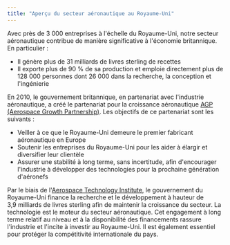 ```yaml
---
title: "Aperçu du secteur aéronautique au Royaume-Uni"
---
```


Avec près de 3 000 entreprises à l'échelle du Royaume-Uni, notre secteur aéronautique contribue de manière significative à l'économie britannique. En particulier :    
- Il génère plus de 31 milliards de livres sterling de recettes
- Il exporte plus de 90 % de sa production et emploie directement plus de 128 000 personnes dont 26 000 dans la recherche, la conception et l'ingénierie

En 2010, le gouvernement britannique, en partenariat avec l'industrie aéronautique, a créé le partenariat pour la croissance aéronautique [AGP (Aerospace Growth Partnership)](http://www.theagp.aero/). Les objectifs de ce partenariat sont les suivants :

- Veiller à ce que le Royaume-Uni demeure le premier fabricant aéronautique en Europe
- Soutenir les entreprises du Royaume-Uni pour les aider à élargir et diversifier leur clientèle
- Assurer une stabilité à long terme, sans incertitude, afin d'encourager l'industrie à développer des technologies pour la prochaine génération d'aéronefs

Par le biais de l'[Aerospace Technology Institute](http://www.ati.org.uk/), le gouvernement du Royaume-Uni finance la recherche et le développement à hauteur de 3,9 milliards de livres sterling afin de maintenir la croissance du secteur. La technologie est le moteur du secteur aéronautique. Cet engagement à long terme relatif au niveau et à la disponibilité des financements rassure l'industrie et l'incite à investir au Royaume-Uni. Il est également essentiel pour protéger la compétitivité internationale du pays.
